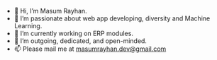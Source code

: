 - 👋 Hi, I’m Masum Rayhan.
- 👀 I’m passionate about web app developing, diversity and Machine Learning.
- 🌱 I’m currently working on ERP modules.
- 💞️ I’m outgoing, dedicated, and open-minded.
- 📫 Please mail me at masumrayhan.dev@gmail.com

<!---
masum-rayhan/masum-rayhan is a ✨ special ✨ repository because its `README.md` (this file) appears on your GitHub profile.
You can click the Preview link to take a look at your changes.
--->
